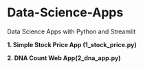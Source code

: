 # Data-Science-Apps
Data Science Apps with Python and Streamlit

**1. Simple Stock Price App (1_stock_price.py)**

**2. DNA Count Web App(2_dna_app.py)**
